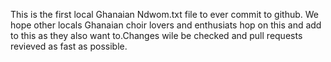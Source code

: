 This is the first local Ghanaian Ndwom.txt file to ever commit to github. We hope other locals Ghanaian choir lovers and enthusiats hop on this and add to this as they also want to.Changes wile be checked and pull requests revieved as fast as possible. 
